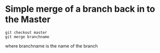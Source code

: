 # Simple merge of a branch back in to the Master

```
git checkout master 
git merge branchname
```

where branchname is the name of the branch
